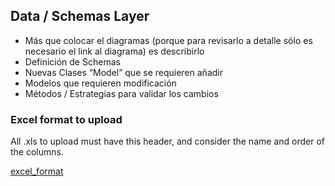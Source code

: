 ## Data / Schemas Layer
* Más que colocar el diagramas (porque para revisarlo a detalle sólo es necesario el link al diagrama) es describirlo
* Definición de Schemas
* Nuevas Clases “Model” que se requieren añadir
* Modelos que requieren modificación
* Métodos / Estrategias para validar los cambios

### Excel format to upload
All .xls to upload must have this header, and consider the name and order of the columns.

[excel_format](/tables/excel_format.md ':include')
